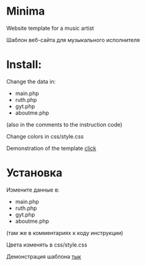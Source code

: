# Minima
Website template for a music artist

Шаблон веб-сайта для музыкального исполнителя
# Install:
Change the data in:
- main.php
- ruth.php
- gyt.php
- aboutme.php

(also in the comments to the instruction code)

Change colors in css/style.css

Demonstration of the template [click](https://template.catsvi.ru/)
# Установка
Измените данные в:
- main.php
- ruth.php
- gyt.php
- aboutme.php

(там же в комментариях к коду инструкции)

Цвета изменять в css/style.css

Демонстрация шаблона [тык](https://template.catsvi.ru/)

